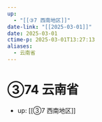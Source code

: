 ```yaml
---
up:
  - "[[③7 西南地区]]"
date-link: "[[2025-03-01]]"
date: 2025-03-01
ctime-p: 2025-03-01T13:27:13
aliases:
  - 云南省
---
```


# ③74 云南省

- up: [[③7 西南地区]]
